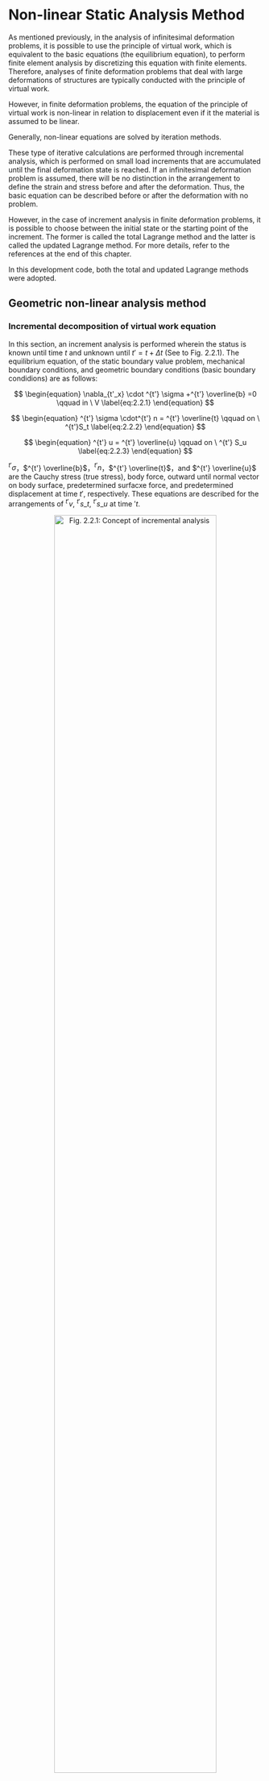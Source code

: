 <script type="text/x-mathjax-config">
MathJax.Hub.Config({
  tex2jax: {
    inlineMath: [['$','$'], ['\\(','\\)']],
    processEscapes: true
  },
  TeX: {
    equationNumbers: {
      autoNumber: "AMS"
    }
  },
  CommonHTML: { matchFontHeight: true },
  displayAlign: "center"
});
</script>
<script src='https://cdnjs.cloudflare.com/ajax/libs/mathjax/2.7.5/MathJax.js?config=TeX-MML-AM_CHTML' async></script>

# Non-linear Static Analysis Method

As mentioned previously, in the analysis of infinitesimal deformation problems, it is possible to use the principle of virtual work, which is equivalent to the basic equations (the equilibrium equation), to perform finite element analysis by discretizing this equation with finite elements. Therefore, analyses of finite deformation problems that deal with large deformations of structures are typically conducted with the principle of virtual work. 


However, in finite deformation problems, the equation of the principle of virtual work is non-linear in relation to displacement even if it the material is assumed to be linear.

Generally, non-linear equations are solved by iteration methods. 


These type of iterative calculations are performed through incremental analysis, which is performed on small load increments that are accumulated until the final deformation state is reached. If an infinitesimal deformation problem is assumed, there will be no distinction in the arrangement to define the strain and stress before and after the deformation. Thus, the basic equation can be described before or after the deformation with no problem. 


However, in the case of increment analysis in finite deformation problems, it is possible to choose between the initial state or the starting point of the increment. The former is called the total Lagrange method and the latter is called the updated Lagrange method. For more details, refer to the references at the end of this chapter.


In this development code, both the total and updated Lagrange methods were adopted. 

## Geometric non-linear analysis method

### Incremental decomposition of virtual work equation

In this section, an increment analysis is performed wherein the status is known until time $t$ and unknown until $t'=t+\Delta t$ (See to Fig. 2.2.1). The equilibrium equation, of the static boundary value problem, mechanical boundary conditions, and geometric boundary conditions (basic boundary condidions) are as follows:

$$
\begin{equation}
\nabla_{t'_x} \cdot ^{t'} \sigma +^{t'} \overline{b} =0 \qquad in \ V
\label{eq:2.2.1}
\end{equation}
$$

$$
\begin{equation}
^{t'} \sigma \cdot^{t'} n = ^{t'} \overline{t} \qquad on \ ^{t'}S_t
\label{eq:2.2.2}
\end{equation}
$$

$$
\begin{equation}
^{t'} u = ^{t'} \overline{u} \qquad on \ ^{t'} S_u
\label{eq:2.2.3}
\end{equation}
$$

$^{t'} \sigma$，$^{t'} \overline{b}$，$^{t'} n$，$^{t'} \overline{t}$，and $^{t'} \overline{u}$ are the Cauchy stress (true stress), body force, outward until normal vector on body surface, predetermined surfacxe force, and predetermined displacement at time $t'$, respectively. These equations are described for the arrangements of $^{t'}v$, $^{t'}s\_t$, $^{t'}s\_u$ at time $'t$.

<div style="text-align:center;"><img alt="Fig. 2.2.1: Concept of incremental analysis" src="media/theory02_01.png" width="80%"/><br/>Fig. 2.2.1: Concept of incremental analysis</div>

### Principle of Virtual Work

The principle of virtual work equivalent to the equilibrium equation of Eq.$\eqref{eq:2.2.1}$ and mechanical boundary conditions of Eq.$\eqref{eq:2.2.2}$ is given by the following equation:

$$
\begin{equation}
\int_{^{t'}v}{^{t'} \sigma} : \delta^{t'} A\_{(L)} \, d^{t'}v =
\int_{^{t'} s\_{t}}^{t'}
\overline{t}
\cdot \delta u \, d^{t'}s +
\int_{V}^{t'}
\overline{b} \cdot \delta u \, d^{t'}v
\label{eq:2.2.4}
\end{equation}
$$

where $^{t'} A\_{(L)}$ is the linear part of the Almansi strain tensor, which is expressed by the following equation:

$$
\begin{equation}
^{t'} A_{(L)} = \frac{1}{2}
\left\lbrace \frac{\partial ^{t'} u}{\partial ^{t'} x} + \left( \frac{ \partial ^{t'} u}{\partial ^{t'} x} \right) ^\mathrm{T} \right\rbrace
\label{eq:2.2.5}
\end{equation}
$$

Eq.$\eqref{eq:2.2.4}$ should be solved along with the geometric boundary conditions, strain displacement relation, and stress-strain relationship equation; however Eq.$\eqref{eq:2.2.4}$ is described with the arrangement at time $t'$, which  is still unknown at this stage. Therefor, a formulation with reference to arrangement $V$ at time $0$ or arrangement $^{t'} v$ at time $t$ has to be performed.

### Formulation of total Lagrange method

In this section, a formulation based on the total Lagrange method used in the development code is described. 


The principle of virtual work equation at time ${t'}$ with reference to the initial arrangement at time $0$ is given by the following equation: 

$$
\begin{equation}
\int_{V}\,^{t'}_{0} S:\delta_0^{t'}
E\, dV=^{t'}\delta R
\label{eq:2.2.6}
\end{equation}
$$

$$
\begin{equation}
^{t'} \delta R=
\int_{S_t}\,
^{t'}\_{0} \overline{t} \cdot \delta u\, dS
+
\int_{V}\,
^{t'}\_{0} \overline{b} \cdot \delta u\, dV
\label{eq:2.2.7}
\end{equation}
$$

where $^{t'}_0 S$ and $^{t'}_0 E$ represent the second Piola–Kirchhoff strain tensor and Green–Lagrange strain tensor, respectively, at time $t'$ with reference to the initial arrengement at time $0$. Furthermore, $^{t'}_0 \overline{t}$ and $^{t'}_0 \overline{b}$ are the surface force vector and body force coverted per unit volume of the initial arrangement, respectively, and are expressed as follows when associated with Eq.$\eqref{eq:2.2.1}$, Eq.$\eqref{eq:2.2.2}$ and Eq.$\eqref{eq:2.2.3}$:

$$
\begin{equation}
^{t'}_0 \overline{t}=\frac{d^{t'}s\_{t'}}{dS}\overline{t}
\label{eq:2.2.8}
\end{equation}
$$

$$
\begin{equation}
^{t'}_0\overline{b}=\frac{d^{t'}v\_{t'}}{dV}\overline{b}
\label{eq:2.2.9}
\end{equation}
$$

The Green-Langrange strain tensor at time $t$ is defined by the following equation:

$$
\begin{equation}
^{t'}\_{0} E=\frac{1}{2}
\left\lbrace
  \frac{\partial ^{t}u}{\partial X}
 +\left(\frac{\partial ^{t} u}{\partial X} \right)^T
 +\left(\frac{\partial ^{t} u}{\partial X}\right)^T
 \cdot \frac{\partial ^{t} u}{\partial X}
\right\rbrace
\label{eq:2.2.10}
\end{equation}
$$

The displacement at time $t'$ and the second Piola-Kirchhoff stress $^{t'} u$, $_{0}^{t'} S$ can be represented with incremental decomposition as follows:

$$
\begin{equation}
^{t'} u =^{t} u + \Delta u
\label{eq:2.2.11}
\end{equation}
$$

$$
\begin{equation}
\_{0}^{t'} S = _{0}^{t} S + \Delta S
\label{eq:2.2.12}
\end{equation}
$$

The increment of Green-Lagrrange strain, in connection with the displacement increment, is defined by the following equation:

$$
\begin{equation}
\_{0}^{t'} E = _{0}^{t} E + \Delta E
\label{eq:2.2.13}
\end{equation}
$$

$$
\begin{equation}
\Delta E = \Delta E\_{L} + \Delta E_{NL}
\label{eq:2.2.14}
\end{equation}
$$

$$
\begin{equation}
\Delta E\_{L}=\frac{1}{2}
\left\lbrace
\frac{\partial \Delta u}{\partial X}
+\left(\frac{\partial \Delta u}{\partial X}\right)^\mathrm{T}
+\left(\frac{\partial \Delta u}{\partial X} \right)^\mathrm{T}\cdot
\frac{\partial ^{t} u}{\partial X}
+\left(\frac{\partial ^{t} u}{\partial X} \right)^\mathrm{T}
\cdot\frac{\partial \Delta u}{\partial X} \right\rbrace
\label{eq:2.2.15}
\end{equation}
$$

$$
\begin{equation}
\Delta E_{NL} = \frac{1}{2}\left(\frac{\partial \Delta u}{\partial X}\right)^\mathrm{T}\cdot\frac{\partial \Delta u}{\partial X}
\label{eq:2.2.16}
\end{equation}
$$

If Eq.$\eqref{eq:2.2.11}$, Eq.$\eqref{eq:2.2.12}$, Eq.$\eqref{eq:2.2.13}$, Eq.$\eqref{eq:2.2.14}$, Eq.$\eqref{eq:2.2.15}$ and Eq.$\eqref{eq:2.2.16}$ are substituted into Eq.$\eqref{eq:2.2.6}$ and Eq.$\eqref{eq:2.2.7}$, the following equation is obtained:

$$
\begin{equation}
\int_{V} \Delta S: (\delta \Delta E\_{L} + \delta \Delta E\_{NL})dV + \int_{V}\,\_{0}^{t} S : \delta \Delta E\_{NL}\, dV = ^{t'} \delta R - \int_V{\_{0}^t S} : \delta \Delta E\_{L}\,dV
\label{eq:2.2.17}
\end{equation}
$$

In this case, it is assumed that $\Delta S$ is associated with $\Delta E\_L$ and the forth-order tensor $^{t}\_{0} C$, and is expressed as follows:

$$
\begin{equation}
\Delta S=^t_0 C:\Delta_t E_{L}
\label{eq:2.2.18}
\end{equation}
$$

By substituting Eq.$\eqref{eq:2.2.18}$ into Eq.$\eqref{eq:2.2.17}$, and omitting $\Delta S :\delta \Delta E_{NL}$ with $\Delta u$ of second or higher order, the following equation is obtained:

$$
\begin{equation}
\int_V ( ^t\_{0}
C \Delta E\_{L} ) : \delta \Delta E\_{L}\, dV + \int_V\,^t\_{0} S : \delta \Delta E\_{NL}\, dV = \_{0}^{t'}\delta R - \int_V{\_{0}^t S} : \delta \Delta E_{L}\, dV
\label{eq:2.2.19}
\end{equation}
$$

Further, if Eq.$\eqref{eq:2.2.19}$ is discretized by the finite element, following equation is obtained:

$$
\begin{equation}
\delta U^T ( ^t\_{0} K\_{L} + ^t\_{0} K\_{NL} ) \Delta U = \delta U^{T}\,\_{0}^{t'} F - \partial U^T\,^t\_{0} Q
\label{eq:2.2.20}
\end{equation}
$$

where $^t_0 K$, $^t_0 K_{NL}$, $^{t'}_0 F$, $^t_0 Q$ denote the initial displacement matrix, initial stress matrix, external force vector, and internal stress vector, respectively.

Therefore, the recurrence formula to determine the status from time $t$ to time $t'$ is given by the following equation:

$i = 0$

Step1 :
$ \,^{t'}_0 K^{(0)}=^{t}_0 K_L+^{t}_0 K\_{NL};\,^{t'}_0 Q^{(0)}=^{t}_0 Q;\ U^{(0)}=^{t} U $
 
Step2 :
$ ^{t'}_0 K^{(i)}\Delta U^{(i)}=^{t'}_0 F-^{t'}_0 Q^{(i-1)} $

Step3 :
$ \,^{t'} U^{(i)}=^{t'} U^{(i-1)} + \Delta U^{(i)} $

$i = i + 1$

### Formulation of the Updated Lagrange Method

The principle of the virtual work equation at time $t'$ with reference to the arrangement at time $t$ given by the following equation:

$$
\begin{equation}
\int_{V}\,^{t'}_{t} S:\delta_t^{t'}
E dV=\,^{t'}\delta R
\label{eq:2.2.21}
\end{equation}
$$

$$
\begin{equation}
^{t'}\delta R = \int_{S_t}\,^{t'}\_{t}\overline{t} \cdot \delta u\, dS + \int_{V}\,^{t'}\_{t}\overline{b} \cdot \delta u\, dV
\label{eq:2.2.22}
\end{equation}
$$

However,

$$
\begin{equation}
^{t'}\_{t} \overline{t} = \frac{d^{t'}s\_{t'}}{d^ts}\overline{t}
\label{eq:2.2.23}
\end{equation}
$$

$$
\begin{equation}
^{t'}\_{t} \overline{b} = \frac{d^{t'}v\_{t'}}{d^tv}\overline{b}
\label{eq:2.2.24}
\end{equation}
$$

While tensor $^{t'}_t S$ and $^{t'}_t E$ and vector $^{t'}_t \overline{t}$ and $^{t'}_t \overline{b}$ are are based on arrangement at time $t$, the Green-Lagrange strain does not include the initial displacement (displacement until time $t$) $^t u$:

$$
\begin{equation}
^{t'}\_{t} E = \Delta\_{t} E\_{L} + \Delta\_{t} E\_{NL}
\label{eq:2.2.25}
\end{equation}
$$

Further, this becomes

$$
\begin{equation}
\Delta\_{t} E\_{L}=\frac{1}{2}
\left\lbrace \frac{\partial \Delta u}{\partial^t\, x} + \left(\frac{ \partial \Delta u}{\partial ^t\,x}\right)^\mathrm{T} \right\rbrace
\label{eq:2.2.26}
\end{equation}
$$

$$
\begin{equation}
\Delta_t E_{NL} = \frac{1}{2} \left( \frac{ \partial \Delta u}{\partial ^t\,x}\right)^\mathrm{T} \cdot \frac{ \partial \Delta u}{\partial^t\,x}
\label{eq:2.2.27}
\end{equation}
$$

However,

$$
\begin{equation}
\_{t'}^{t} S = \_{t}^{t} S + \Delta \_{t} S
\label{eq:2.2.28}
\end{equation}
$$

Thus, if this is substituted into Eq.$\eqref{eq:2.2.21}$, Eq.$\eqref{eq:2.2.22}$, and Eq.$\eqref{eq:2.2.25}$, the eqation to be solved is as follows:

$$
\begin{equation}
\int_{t_{v}} \Delta\_{t} S : (\delta \Delta\_{t}{E\_{L}} + \delta \Delta\_t{E\_{NL}})d^t{v} + \int_{t\_{v}}{\_{t}^{t'}S} : \delta \Delta\_{t} {E\_{NL}}\,d^t{v}=^{t'} \delta R - \int_{t\_{v}}{\_{t}^t S} : \delta \Delta\_{t} E\_{L}\,d^t{v}
\label{eq:2.2.29}
\end{equation}
$$

In this case, it is assumed that $\Delta_t S$ with $\Delta_t E_t$ and forth-order tensor $^t_t C$, and is expressed as follows:

$$
\begin{equation}
\Delta_t S = ^t_t C : \Delta_t E_{L}
\label{eq:2.2.30}
\end{equation}
$$

If this is substituted Eq.$\eqref{eq:2.2.29}$, the following equation is obtained:

$$
\begin{equation}
\int_V ( ^t_t C \Delta\_{t} E\_{L} ) : \delta \Delta\_{t} E\_{L}\, dV+\int_V{^t\_{t} S} : \delta \Delta\_{t} E\_{NL}\, dV = ^{t'} \delta R - \int_V{\_{t}^t S} : \delta \Delta_t E\_{L}\, dV
\label{eq:2.2.31}
\end{equation}
$$

By discretizing Eq.$\eqref{eq:2.2.31}$ with finite elements, as following equation is acquired:

$$
\begin{equation}
\delta U^T ( ^t_t K\_{L} + ^t_t K\_{NL} ) \Delta U = \delta U^{T}\, {\_{t}^{t'}} F - \partial U^T\, {^t\_{t} Q}
\label{eq:2.2.32}
\end{equation}
$$

where $^t_t K_L$, $^t_t K_{NL}$, $^{t'}_t F$ and $^t_t Q$ denote the initial displacement matrix, initial stress matrix, external force vector, and internal stress vector, respectively.

Therefore, the recurrence formula to determine the status from time $t$ to $t’$ is given by the following equation:

$i = 0$

Step1 :
$\,\,\,^{t'}\_t K^{(i)}=\,^{t}\_t K\_L+^{t}\_t K\_{NL};\,^{t'}\_t Q^{(i)}=\, ^{t}\_t Q;\, U^{(i)}=\,^{t} U$

Step2 :
$\,\,\,^{t'}\_t K^{(i)} \Delta U^{(i)}=\, ^{t'}\_t F - ^{t'}\_t Q^{(i-1)}$

Step3 :
$\,\,\,^{t'} U^{(i)}=\, ^{t'} U^{(i-1)} + \Delta U^{(i)}$

$i = i + 1$

## Material Non-linear Analysis Method

With this development code, it is possible to analyze two types of non-linear materials; materials with isotropic hyperelasticity and elastoplasticity. 

If the material to be analyzed is elastoplastic, the updated Lagrange method is applied. If it is hyperelastic, the total Lagrange method. Furthermore, the Newton–Raphson method is applied to the iterative analysis method. 

These material constitutive equations are discussed ahead. 

### Hyperelastic Material

The elastic potential energy in isotropic hyperelastic materials is obtained from an isotropic response from an unstressed initial state. It can be represented as a function of the principal invariants of the Cauchy–Green deformation tensor $C(I_1, I_2, I_3)$ or  the principal invariants of deformation tensor $(\overline{I_1}, \overline{I_2}, \overline{I_3})$ excluding volume change; that is, as $W = W(I_1, I_2, I_3)$ or $W=W(\overline{I_1}, \overline{I_2}, \overline{I_3})$.

The constitutive equation of a hyperelastic material is defined by the relationship between the second Piola–Kirchhoff stress and Green–Lagrange strain, and the total Lagrange method is applicable for its deformation analysis.

The elastic potential energy $W$ of the hyperelastic models included in this development code is listed below. If the elastic potential energy $W$ is known, the second Piola–Kirchhoff stress and the stress-strain relationship can be calculated as follows: 

$$
\begin{equation}
S = 2\frac{\partial W}{\partial C}
\label{eq:2.2.33}
\end{equation}
$$

$$
\begin{equation}
C = 4 \frac{ \partial^2 W}{\partial C \partial C}
\label{eq:2.2.34}
\end{equation}
$$

#### (1) Neo-Hookean hyperelasticity model

The Neo-Hookean hyperelasticity model is an expansion of the isotropic linear law (Hooke’s law); thus, it is compatible with large deformation problems. Its elastic potential is as follows:

$$
\begin{equation}
W = C\_{10} ( {\overline I\_{1}} - 3 ) + \frac{1}{D_1} ( J - 1 )^2
\label{eq:2.2.35}
\end{equation}
$$

where $C_{10}$ and $D_1$ are the material constants.

#### (2) Mooney-Rivlin hyperelasticity model

$$
\begin{equation}
W = C_{10}(\overline{I_1}-3) + C_{01}(\overline{I_2}-3) + \frac{1}{D_1} (J-1)^2
\label{eq:2.2.36}
\end{equation}
$$

where, $C_{10}, C_{01}$ and $D_1$ are the material constants.

#### (3) Arruda Boyce hyperelasticity model

$$
\begin{align}
W &= \mu \left[ \frac{1}{2} ( {\overline{I}}_1 - 3 )
   + \frac{1}{20 {\lambda_m}^2} ( \ {{\overline{I}}_1}^2 - 9 )
   + \frac{11}{1050 {\lambda_m}^2} ( {{\overline{I}}_1}^3 - 27 ) \nonumber \\\
  \qquad + \frac{19}{7000 {\lambda_m}^2} ( {{\overline{I}}_1}^4 - 81 )
   + \frac{519}{673750 {\lambda_m}^2} ( {{\overline{I}}_1}^5 - 243 ) \right] \\\
  &+ \frac{1}{D} \left( \frac{J^2 - 1}{2} - \ln J \right)
\label{eq:2.2.37}
\end{align}
$$

$$
\begin{equation}
\mu = \frac{\mu_0}{1 + \cfrac{3}{5 \lambda_m^2} + \cfrac{99}{175 \lambda_m^4} + \cfrac{513}{875 \lambda_m^6} + \cfrac{42039}{67375 \lambda_m^8}}
\label{eq:2.2.38}
\end{equation}
$$

where $\mu$, $\lambda_m$ and $D$ are the material constants.

### Elastoplastic materials

In this development code, an elastoplastic constitutive equation that follows the associated flow rule is applied. Furthermore, its constitutive equation represents the relationship between the Jaumman speed of Kirchhoff stress and deformation speed tensor, and the updated Lagrange method is applicable for its deformation analysis. 

#### (1) Elastoplastic constitutive Equation

The yield criteria of an elasto-plastic solid is assumed to be given as follows:

Initla yield conditions:

$$
\begin{equation}
F( \sigma, \sigma_{y_0})
\label{eq:2.2.39}
\end{equation}
$$

Subsequent yield conditions:

$$
\begin{equation}
F(\sigma, \sigma_y (\overline{e}^p))
\label{eq:2.2.40}
\end{equation}
$$

where

  - $F$ : Yield function
  - $\sigma_{y_0}$ : Initial yield stress
  - $\sigma_y$ : Consecutive yield stress
  - $\sigma$ : Stress tensor
  - $e$ : Infinitesimal strain tensor
  - $e^p$ : Plastic strain tensor
  - $\overline{e}^p$ : Equivalent plastic strain

It is assumed that the relationship between yield stress and equivalent plastic strain corresponds to that between stress in uniaxial state and plastic strain. 

##### The relationship between stress in uniaxial state and plastic strain 

$$
\begin{equation}
\sigma = H(e^p)
\label{eq:2.2.41}
\end{equation}
$$

$$
\begin{equation}
\frac{d \sigma}{d e^p} = H'
\label{eq:2.2.42}
\end{equation}
$$

where $H'$ is the modulus of strain hardening

##### The relationship between equivalent stress and equivalent plastic strain

$$
\begin{equation}
\overline{\sigma} = H(\overline{e}^p)
\label{eq:2.2.43}
\end{equation}
$$

$$
\begin{equation}
\dot{\overline{\sigma}} = H' \dot{\overline{e}}^p
\label{eq:2.2.44}
\end{equation}
$$

The subsequent yield function is normally a function of temperature and plastic strain work; however, to simplify, it is a function of only equivalent plastic strain $e^{-p}$ in this case. Moreover, $F=0$ continues to be satisfied during the plastic deformation; thus, the following equation must hold:

$$
\begin{equation}
\dot{F} = \frac{\partial F}{\partial \sigma} : \dot{\sigma} + \frac{\partial F}{\partial e^p} : \dot{e}^p = 0
\label{eq:2.2.45}
\end{equation}
$$

where $\dot{F}$ represents the time derivative of $F$, and the time derivative of a certain amount $A$ is represented by $\dot{A}$.

In this case, assuming the existence of plastic potential $\Theta$, the plastic strain speed is speed represented by the following equation:

$$
\begin{equation}
\dot{e}^p=\dot{\lambda}\frac{\partial \Theta}{\partial \sigma}
\label{eq:2.2.46}
\end{equation}
$$

where $\dot{\lambda}$ is a coefficient.

Moreover, considering that the plastic potential $\Theta$ is equivalent to the yield function $F$, the associated flow rule of the following equation is assumed: 

$$
\begin{equation}
\dot{e}^p = \dot{\lambda} \frac{\partial F}{\partial \sigma}
\label{eq:2.2.47}
\end{equation}
$$

If this is substituted into Eq.$\eqref{eq:2.2.45}$, the following equation is obtained: 

$$
\begin{equation}
\dot{\lambda} = \frac{a^T : d_D }{A + a^T : D : a}\dot{e}
\label{eq:2.2.48}
\end{equation}
$$

Where $D$ is an elasticity matrix,

$$
\begin{align}
  a^T &= \frac{\partial F}{\partial \sigma}
& d_D &= D a^T
&   A &= -\frac{ a }{\dot{\lambda}} \frac{\partial F}{\partial e^p} : \dot{e}^p
\label{eq:2.2.49}
\end{align}
$$

The stress-strain relationship equation of elastoplasticity can be expressed as follows: 

$$
\begin{equation}
\dot{\sigma} =
\left\lbrace
D -
\frac{d_D \otimes {d_D}^\mathrm{T}}
     {A + {d_D}^\mathrm{T} a}
\right\rbrace
: \dot{e}
\label{eq:2.2.50}
\end{equation}
$$

When the yield function Eq.$\eqref{eq:2.2.50}$ of an elastoplastic material is known, the constitutive equation can be acquired from this equation.

#### (1) Yield Function

The elastoplastic yield functions included in this development code are as follows:

- Von Mises yield function:

$$
\begin{equation}
F = \sqrt{3 J\_2} - \sigma\_y = 0
\label{2.2.51}
\end{equation}
$$

- Mohr-Coulomb yield function:

$$
\begin{equation}
F = \sigma_1 - \sigma_3 + \ ( \ \sigma_1 + \sigma_3\  )\sin \phi - 2 \ c \cos \phi = 0
\label{eq:2.2.52}
\end{equation}
$$

- Drucker-Prager yield function:

$$
\begin{equation}
F = \sqrt{J\_2} - \ \alpha\ \sigma \ : I - \sigma_y = 0
\label{eq:2.2.53}
\end{equation}
$$

where the material constants $\alpha$ and $\sigma_y$ are calculated from viscosity and friction angle of the material.

$$
\begin{align}
  \alpha &= \frac{2 \sin \phi}{3 + \sin \phi}\
& \sigma_y &= \frac{6\ c \cos \phi}{3 + \sin \phi}
\label{eq:2.2.54}
\end{align}
$$

### Viscoelastic material

In this development code, the generalized Maxwell model is applied for viscoelastic materials. The constitutive equation is a function of deviatoric strain $e$ and deviatoric viscous strain $q$.

$$
\begin{equation}
\sigma \ (t) = Ktr \varepsilon I + 2 G ( \mu_0 e + \mu q )
\label{eq:2.2.55}
\end{equation}
$$

where

$$
\begin{align}
\mu q &= \sum_{m = 1}^{M} \mu_{m} q^{(m)}
      & \sum_{m = 0}^{M} \mu_{m} = 1
\label{eq:2.2.56}
\end{align}
$$

Furthermore, $q$ can be determined from

$$
\begin{equation}
{\dot{q}}^{(m)} + \frac{1}{\lambda_{m}} q^{(m)} = \dot{e}
\label{eq:2.2.57}
\end{equation}
$$

where $\lambda_m$ is relaxation, and the relaxation coefficient $G$ is represented by the following Prony series:

$$
\begin{equation}
G (t) = G \left[ \mu_0 + \sum_{i = 1}^M {\mu_m \exp\left( \frac{-t}{\lambda_m \ } \right)} \right]
\label{eq:2.2.58}
\end{equation}
$$

### Creep material

A displacement under constant stress with time dependence is a phenomenon called "creep".

The previously mentioned viscoelastic behavior can also be considered as a type of linear creep phenomenon. In this section, a few types of non-linear creep are explained. For this phenomenon, a method that creates a constitutive equation by adding it to an instantaneous strain is typically used, and the strain when a constant load is applied is defined as creep strain $\varepsilon^c$. The most commonly used constitutive equation that considers creep is creep strain speed $\dot{\varepsilon^c}$, which is defined as a function of stress and total creep strain: 

$$
\begin{equation}
{\dot{\varepsilon}}^c \equiv \frac{\partial \varepsilon^c}{\partial t} = \beta ( \,\sigma,\ \varepsilon^c\  )
\label{eq:2.2.59}
\end{equation}
$$

In this case, if the instantaneous strain is assumed as the elasticity strain $\varepsilon^e$, the total strain is expressed as an addition of creep strain to it. 

$$
\begin{equation}
\varepsilon = \varepsilon^e + \varepsilon^c
\label{eq:2.2.60}
\end{equation}
$$

where

$$
\begin{equation}
\varepsilon^e = {c^e}^{-1}\ : \sigma
\label{eq:2.2.61}
\end{equation}
$$

As previously mentioned in plastic materials, it is necessary to show the method of time integration on numerical analysis for the constitutive equation that indicates creep. The constitutive equation when creep is considered is 

$$
\begin{equation}
\sigma\_{n + 1} = c\ :\ ( \varepsilon\_{n + 1} - \varepsilon\_{n + 1}^c )
\label{eq:2.2.62}
\end{equation}
$$

$$
\begin{equation}
\varepsilon\_{n + 1}^c = \varepsilon\_n^c + \ \Delta t\ \beta\_{n + \theta}
\label{eq:2.2.63}
\end{equation}
$$

where $\beta_{n+\theta}$ is

$$
\begin{equation}
\beta_{n + \theta} = ( 1 - \theta  ) \beta\_n + \theta \beta\_{n + 1}
\label{eq:2.2.64}
\end{equation}
$$

Furthermore, the creep strain increment $\Delta \varepsilon^c$ is a simplified non-linear equation,

$$
\begin{equation}
R\_{n + 1} = \varepsilon\_{n + 1} - \ c^{- 1}\ : \sigma\_{n + 1} - \ \varepsilon\_n^c - \ \Delta t\ \beta\_{n + \theta} = \mathbf{0}
\label{eq:2.2.65}
\end{equation}
$$

In the iterative calculation of the Newton-Raphson method, using the initial value as a strain increment determined from $\sigma_{n+1} = \sigma_n$ and the finite element method, the iterative and incremental solution are as follows: 

$$
\begin{equation}
R\_{n + 1}^{(k + 1)} = \mathbf{0} = \ R_{n + 1}^{(k)} - ( \ c^{- 1} + \Delta t\ c\_{n + 1}^c\  ) d \sigma\_{n + 1}^{(k)}
\label{eq:2.2.66}
\end{equation}
$$

where

$$
\begin{equation}
c^c_{n+1} = 
\left. \frac{\partial\beta}{\partial\sigma} \right|\_{n+\theta}
=
\left. \theta\frac{\partial\beta}{\partial\sigma} \right|\_{n+1}
\label{eq:2.2.67}
\end{equation}
$$

When the iterative solution is performed using the solutions of Eq.$\eqref{eq:2.2.65}$ and Eq.$\eqref{eq:2.2.66}$ until the residual $R$ becomes $0$, stress $\sigma_{n+1}$ and the tangent coefficient are used as follows:

$$
\begin{equation}
c\_{n + 1}^* = [ c^{-1} + \Delta t c\_{n + 1}^c ]^{- 1}
\label{eq:2.2.68}
\end{equation}
$$

As a specific equation of Eq.$\eqref{eq:2.2.58}$,  this development code applies the Norton model below. Its constitutive equation is represented as follows, where the equivalent creep strain $\dot{\varepsilon}^{cr}$ is a function of Mises stress $q$ and time $t$:

$$
\begin{equation}
{\dot{\varepsilon}}^{cr} = A q^n t^m
\label{eq:2.2.69}
\end{equation}
$$

where $A$, $m$ and $n$ are the material constants.

## Contact Analysis Method

When two objects contact each other, the contact force $t_c$ is conducted through the contact surface. The principle of virtual work Eq.$\eqref{eq:2.2.4}$ can be expressed as follows: 

$$
\begin{equation}
\int^{t'}\_{^{t'}v}\,^{t'} \sigma : \delta^{t'} A\_{(L)} d^{t'}v = \int^{t'}\_{^{t'}S\_{t}}\,^{t'} \overline{t} \cdot \delta u d^{t'}s+ \int^{t'}\_{V} \overline{b} \cdot \delta u d^{t'}v + \int^{t'}\_{^{t'} S \_{c}}t\_{c}[\delta u^{(1)} - u^{(2)}]
\label{eq:2.2.70}
\end{equation}
$$

where $S_c$ is contact area, and $u^{(1)}$ and $u^{(2)}$ represent the displacement of contact objects 1 and 2, respectively. 

In the contact analysis, the surfaces with possible contact are designated as pairs; one of the surfaces is the master surface, and the other is the slave surface. In this master-slave analysis method, the following contact constraint conditions are assumed: 

  1. The slave nodes do not perforate the master surface. 
  2. When the contact occurs, the slave node is defined as the contact position through which the master and slave surface transfer the contact and frictional forces to each other. 

If the last term of Eq.$\eqref{eq:2.2.55}$ is discretized by finite elements, the following equation is obtained:

$$
\begin{equation}
\int^{t'}\_{^{t'}S\_{c}} t\_c [\delta u^{(1)} - \delta u^{(2)}] \approx \delta UK\_c \Delta U + \delta UF\_c
\label{eq:2.2.71}
\end{equation}
$$

where $K_c$ and $F_c$ represent the contact stiffness matrix and contact force, respectively. By substituting this equation into Eq.$\eqref{eq:2.2.20}$ or Eq.$\eqref{eq:2.2.32}$, the finite element equation of the total Lagrange method (which considers the contact constraint) and the updated Lagrange method become: 

$$
\begin{equation}
\delta U^T ( ^t\_0 K\_L + ^t\_0 K\_{NL} + K\_c ) \Delta U = \delta U^T {\_0^{t'} F} - \partial U^T {^t\_0 Q} + \delta UF\_c
\label{eq:2.2.72}
\end{equation}
$$

$$
\begin{equation}
\delta U^T (^t\_t K\_L + ^t\_t K\_{NL} + K\_c ) \Delta U = \delta U^T {\_{t} ^{t'} F} - \partial U^T {^t\_t Q}+ \delta UF\_c
\label{eq:2.2.73}
\end{equation}
$$

With this development software, it is possible to analyze the contact deformation between two deformable bodies, and the user can choose from the following analysis functions: 

  - Infinitesimal sliding contact problem: This analysis assumes that the position of the contact point does not change.
  - Finite sliding contact problem: This analysis supports cases where the contact position changes because of deformation. 
  - Contact problem without friction
  - Contact problem with friction: This analysis supports the Coulomb friction law. 

However, when the infinitesimal deformation linear elastic analysis is chosen, it becomes a problem without infinitesimal sliding friction.

Furthermore, at this point, it only supports contact analysis of primary solid elements (element numbers 341, 351, and 361). 


